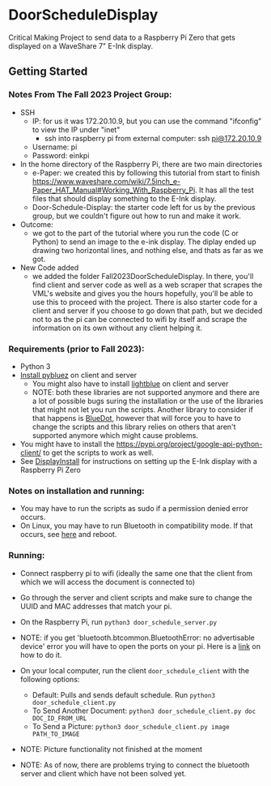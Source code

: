 # DoorScheduleDisplay

Critical Making Project to send data to a Raspberry Pi Zero that gets displayed on a WaveShare 7" E-Ink display. 

## Getting Started

### Notes From The Fall 2023 Project Group: 
* SSH
    - IP: for us it was 172.20.10.9, but you can use the command "ifconfig" to view the IP under "inet"
      - ssh into raspberry pi from external computer: ssh pi@172.20.10.9
    - Username: pi
    - Password: einkpi
* In the home directory of the Raspberry Pi, there are two main directories
    - e-Paper: we created this by following this tutorial from start to finish https://www.waveshare.com/wiki/7.5inch_e-Paper_HAT_Manual#Working_With_Raspberry_Pi. It has all the test files that should display               something to the E-Ink display.
    - Door-Schedule-Display: the starter code left for us by the previous group, but we couldn't figure out how to run and make it work.
 * Outcome:
    - we got to the part of the tutorial where you run the code (C or Python) to send an image to the e-ink display. The diplay ended up drawing two horizontal lines, and nothing else, and thats as far as we got.
* New Code added
    - we added the folder Fall2023DoorScheduleDisplay. In there, you'll find client and server code as well as a web scraper that scrapes the VML's website and gives you the hours hopefully, you'll be able to use             this to proceed with the project. There is also starter code for a client and server if you choose to go down that path, but we decided not to as the pi can be connected to wifi by itself and scrape the                information on its own without any client helping it.


### Requirements (prior to Fall 2023): 

- Python 3 
- [Install pybluez](https://github.com/pybluez/pybluez/blob/master/docs/install.rst) on client and server
    - You might also have to install [lightblue](https://pypi.org/project/python-lightblue/) on client and server
    - NOTE: both these libraries are not supported anymore and there are a lot of possible bugs suring the installation or the use of the libraries that might not let you run the scripts. Another library to consider if that happens is [BlueDot](https://bluedot.readthedocs.io/en/latest/gettingstarted.html), however that will force you to have to change the scripts and this library relies on others that aren't supported anymore which might cause problems.
- You might have to install the https://pypi.org/project/google-api-python-client/ to get the scripts to work as well.
- See [DisplayInstall](DisplayInstall.md) for instructions on setting up the E-Ink display with a Raspberry Pi Zero

### Notes on installation and running: 
- You may have to run the scripts as sudo if a permission denied error occurs.
- On Linux, you may have to run Bluetooth in compatibility mode. If that occurs, see [here](https://stackoverflow.com/questions/36675931/bluetooth-btcommon-bluetootherror-2-no-such-file-or-directory/46810116) and reboot.

### Running: 
* Connect raspberry pi to wifi (ideally the same one that the client from which we will access the document is connected to)
* Go through the server and client scripts and make sure to change the UUID and MAC addresses that match your pi.
* On the Raspberry Pi, run `python3 door_schedule_server.py`
* NOTE: if you get 'bluetooth.btcommon.BluetoothError: no advertisable device' error you will have to open the ports on your pi. Here is a [link](https://www.youtube.com/watch?v=vpyQooUksBk) on how to do it.
* On your local computer, run the client `door_schedule_client` with the following options:
    - Default: Pulls and sends default schedule. Run `python3 door_schedule_client.py`
    - To Send Another Document: `python3 door_schedule_client.py doc DOC_ID_FROM_URL`
    - To Send a Picture: `python3 door_schedule_client.py image PATH_TO_IMAGE`

* NOTE: Picture functionality not finished at the moment
* NOTE: As of now, there are problems trying to connect the bluetooth server and client which have not been solved yet.
